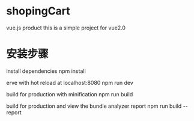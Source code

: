 # shopingCart
vue.js product
this is a simple project for vue2.0

# 安装步骤

install dependencies
npm install

erve with hot reload at localhost:8080
npm run dev

build for production with minification
npm run build

build for production and view the bundle analyzer report
npm run build --report
